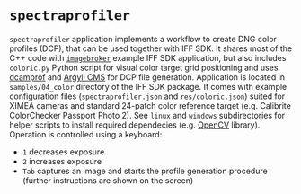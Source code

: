 # `spectraprofiler`

`spectraprofiler` application implements a workflow to create DNG color profiles (DCP), that can be used together with IFF SDK.
It shares most of the C++ code with [`imagebroker`](https://github.com/mr-technologies/imagebroker) example IFF SDK application, but also includes `coloric.py` Python script for visual color target grid positioning and uses [dcamprof](https://torger.se/anders/dcamprof.html) and [Argyll CMS](https://www.argyllcms.com/) for DCP file generation.
Application is located in `samples/04_color` directory of the IFF SDK package.
It comes with example configuration files (`spectraprofiler.json` and `res/coloric.json`) suited for XIMEA cameras and standard 24-patch color reference target (e.g. Calibrite ColorChecker Passport Photo 2).
See `linux` and `windows` subdirectories for helper scripts to install required dependecies (e.g. [OpenCV](https://opencv.org/) library).
Operation is controlled using a keyboard:

* `1` decreases exposure
* `2` increases exposure
* `Tab` captures an image and starts the profile generation procedure (further instructions are shown on the screen)
